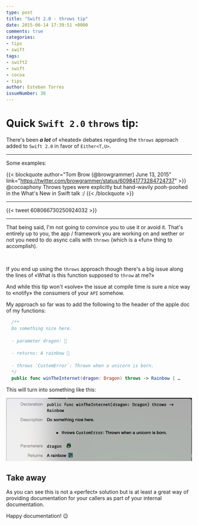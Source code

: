 ```yaml
---
type: post
title: "Swift 2.0 - throws tip"
date: 2015-06-14 17:39:51 +0000
comments: true
categories:
- tips
- swift
tags:
- swift2
- swift
- cocoa
- tips
author: Esteban Torres
issueNumber: 36
---
```


# Quick `Swift 2.0` `throws` tip:

There's been __*a lot*__ of «heated» debates regarding the `throws` approach added to `Swift 2.0` in favor of `Either<T,U>`.

---
Some examples:

{{< blockquote author="Tom Brow (@browgrammer) June 13, 2015" link="https://twitter.com/browgrammer/status/609841773284724737" >}}
  @cocoaphony Throws types were explicitly but hand-wavily pooh-poohed in the What's New in Swift talk :/ 
{{< /blockquote >}}


<!-- more -->

---

{{< tweet 608066730250924032 >}}

---

That being said, I'm not going to convince you to use it or avoid it. That's entirely up to you, the app / framework you are working on and wether or not you need to do async calls with `throws` (which is a «fun» thing to accomplish).

<br/>

If you end up using the `throws` approach though there's a big issue along the lines of «What is this function supposed to `throw` at me?»

And while this tip won't «solve» the issue at compile time is sure a nice way to «notify» the consumers of your `API` somehow.

My approach so far was to add the following to the header of the apple doc of my functions:

```swift
  /**
  Do something nice here.

  - parameter dragon: 🐉

  - returns: A rainbow 🌈

  - throws `CustomError`: Thrown when a unicorn is born.
  */
  public func winTheInternet(dragon: Dragon) throws -> Rainbow { …
```

This will turn into something like this:

![](assets/images/post/2015/06/swift-2-dot-0-throws-tip/swif2_throws_documentation.png)


## Take away

As you can see this is not a «perfect» solution but is at least a great way of providing documentation for your callers as part of your internal documentation.

Happy documentation! 😉
